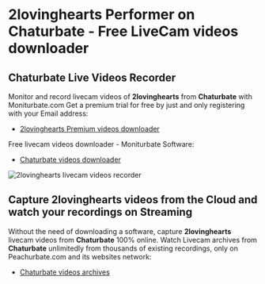 # 2lovinghearts Performer on Chaturbate - Free LiveCam videos downloader

## Chaturbate Live Videos Recorder

Monitor and record livecam videos of **2lovinghearts** from **Chaturbate** with Moniturbate.com
Get a premium trial for free by just and only registering with your Email address:
* [2lovinghearts Premium videos downloader](https://moniturbate.com/request-demo-licence-key.html)

Free livecam videos downloader - Moniturbate Software:
* [Chaturbate videos downloader](https://moniturbate.com/moniturbate-download-software.html)

![2lovinghearts livecam videos recorder](https://peachurnet.com/templates/moniturbate-software.png)


## Capture 2lovinghearts videos from the Cloud and watch your recordings on Streaming

Without the need of downloading a software, capture **2lovinghearts** livecam videos from **Chaturbate** 100% online.
Watch Livecam archives from **Chaturbate** unlimitedly from thousands of existing recordings, only on Peachurbate.com and its websites network:
* [Chaturbate videos archives](https://peachurnet.com/)